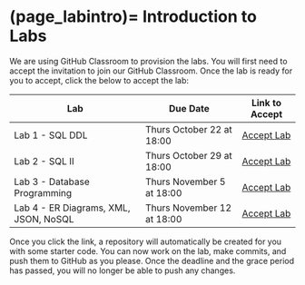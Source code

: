(page_labintro)=
Introduction to Labs
=======================

We are using GitHub Classroom to provision the labs. 
You will first need to accept the invitation to join our GitHub Classroom.
Once the lab is ready for you to accept, click the below to accept the lab:

| Lab                                   | Due Date                   | Link to Accept |
|---------------------------------------|----------------------------|----------------|
| Lab 1 - SQL DDL                       | Thurs October 22 at 18:00  | [Accept Lab]() |
| Lab 2 - SQL II                        | Thurs October 29 at 18:00  | [Accept Lab]() |
| Lab 3 - Database Programming          | Thurs November 5 at 18:00  | [Accept Lab]() |
| Lab 4 - ER Diagrams, XML, JSON, NoSQL | Thurs November 12 at 18:00 | [Accept Lab]() |

Once you click the link, a repository will automatically be created for you with some starter code.
You can now work on the lab, make commits, and push them to GitHub as you please. 
Once the deadline and the grace period has passed, you will no longer be able to push any changes.